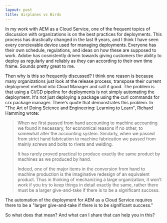 ```yaml
---
layout: post
title: Airplanes vs Birds
---
```

In my work with AEM as a Cloud Service, one of the frequent topics of discussion with organizations is on the best practices for deployments. This process has drastically changed in the last 9 years, and I think I have seen every concievable device used for managing deployments. Everyone has their own schedule, regulations, and ideas on how these are supposed to work. Adobe has cosnistently driven towards giving customers the ability to deploy as regularly and reliably as they can according to their own time frame. Sounds pretty great to me.

Then why is this so frequently discussed? I think one reason is because many organizations just look at the release process, transpose their current deployment method into Cloud Manager and call it good. The problem is that using a CI/CD pipeline for deployments is not simply automating the deployment. It's not just deploying a package using the curl commands for crx package manager. There's quote that demonstrates this problem. In "The Art of Doing Science and Engineering: Learning to Learn", Richard Hamming wrote:

>When we first passed from hand accounting to machine accounting we found it necessary, for economical reasons if no other, to somewhat alter the accounting system. Similarly, when we passed from strict hand fabrication to machine fabrication we passed from mainly screws and bolts to rivets and welding.
>
>It has rarely proved practical to produce exactly the same product by machines as we produced by hand.
>
>Indeed, one of the major items in the conversion from hand to machine production is the imaginative redesign of an equivalent product. Thus in thinking of mechanizing a large organization, it won’t work if you try to keep things in detail exactly the same, rather there must be a larger give-and-take if there is to be a significant success.

The automation of the deployment for AEM as a Cloud Service requires there to be a "larger give-and-take if there is to be significant success." 

So what does that mean? And what can I share that can help you in this?
